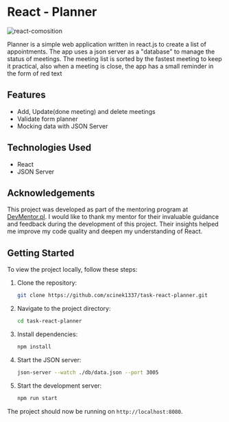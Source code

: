 # React - Planner
![react-comosition](https://github.com/xcinek1337/task-react-planner/assets/125750465/8c1b52a4-0a91-48b5-bba5-e2e192df4454)

Planner is a simple web application written in react.js to create a list of appointments. The app uses a json server as a "database" to manage the status of meetings. The meeting list is sorted by the fastest meeting to keep it practical, also when a meeting is close, the app has a small reminder in the form of red text 


## Features 

- Add, Update(done meeting) and delete meetings
- Validate form planner 
- Mocking data with JSON Server

## Technologies Used

- React
- JSON Server

## Acknowledgements

This project was developed as part of the mentoring program at [DevMentor.pl](https://devmentor.pl). I would like to thank my mentor for their invaluable guidance and feedback during the development of this project. Their insights helped me improve my code quality and deepen my understanding of React.

## Getting Started

To view the project locally, follow these steps:

1. Clone the repository:
    ```sh
    git clone https://github.com/xcinek1337/task-react-planner.git
    ```
2. Navigate to the project directory:
    ```sh
    cd task-react-planner
    ```
3. Install dependencies:
    ```sh
    npm install
    ```
4. Start the JSON server:
    ```sh
    json-server --watch ./db/data.json --port 3005
    ```
5. Start the development server:
    ```sh
    npm run start
    ```

The project should now be running on `http://localhost:8080`.
